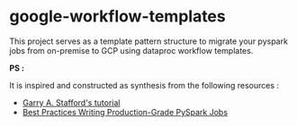 # google-workflow-templates

This project serves as a template pattern structure to migrate your pyspark jobs from on-premise
to GCP using dataproc workflow templates.

**PS :**

It is inspired and constructed as synthesis from the following resources : 
* [Garry A. Stafford's tutorial](https://programmaticponderings.com/tag/dataproc/)
* [Best Practices Writing Production-Grade PySpark Jobs](https://developerzen.com/best-practices-writing-production-grade-pyspark-jobs-cb688ac4d20f)
